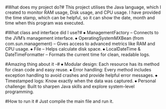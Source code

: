 #What does my project do?#
This project utilises the Java language, which I created to monitor RAM usage, Disk usage, and CPU usage. I have provided the time stamp, which can be helpful, so it can show the date, month and time when this program was executed.

#What class and interface did I use?#
⦁	ManagementFactory – Connects to the JVM’s management interface.
⦁	OperatingSystemMXBean (from com.sun.management) – Gives access to advanced metrics like RAM and CPU usage.
⦁	File – Helps calculate disk space.
⦁	LocalDateTime & DateTimeFormatter – Formats the current time for clean, readable logs.

#Amazing thing about it -#
⦁	Modular design: Each resource has its method for clean code and easy reuse.
⦁	Error handling: Every method includes exception handling to avoid crashes and provide helpful error messages.
⦁	Timestamped logs: Know exactly when the data was captured.
⦁	Personal challenge: Built to sharpen Java skills and explore system-level programming.

#How to run it #
Just compile the main file and run it.
